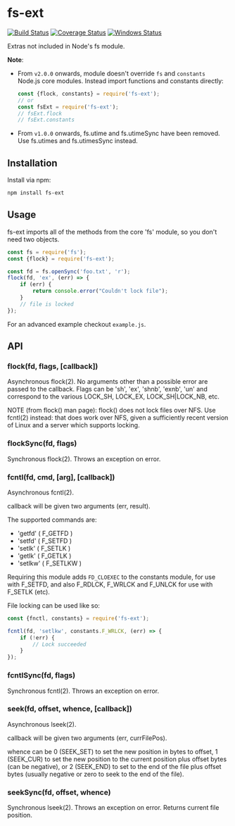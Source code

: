 fs-ext
======

[![Build Status][ci-img]][ci-url]
[![Coverage Status][cov-img]][cov-url]
[![Windows Status][ci-win-img]][ci-win-url]

Extras not included in Node's fs module.

**Note**:

* From `v2.0.0` onwards, module doesn't override `fs` and `constants` Node.js core modules. Instead
  import functions and constants directly:

  ```js
  const {flock, constants} = require('fs-ext');
  // or
  const fsExt = require('fs-ext');
  // fsExt.flock
  // fsExt.constants
  ```

* From `v1.0.0` onwards, fs.utime and fs.utimeSync have been removed.
  Use fs.utimes and fs.utimesSync instead.

Installation
------------

Install via npm:

```sh
npm install fs-ext
```

Usage
-----

fs-ext imports all of the methods from the core 'fs' module, so you don't
need two objects.

```js
const fs = require('fs');
const {flock} = require('fs-ext');

const fd = fs.openSync('foo.txt', 'r');
flock(fd, 'ex', (err) => {
    if (err) {
        return console.error("Couldn't lock file");
    }
    // file is locked
});
```

For an advanced example checkout `example.js`.

API
---

### flock(fd, flags, [callback])

Asynchronous flock(2). No arguments other than a possible error are passed to
the callback. Flags can be 'sh', 'ex', 'shnb', 'exnb', 'un' and correspond
to the various LOCK_SH, LOCK_EX, LOCK_SH|LOCK_NB, etc.

NOTE (from flock() man page): flock() does not lock files over NFS. Use fcntl(2)
instead: that does work over NFS, given a sufficiently recent version of Linux
and a server which supports locking.


### flockSync(fd, flags)

Synchronous flock(2). Throws an exception on error.

### fcntl(fd, cmd, [arg], [callback])

Asynchronous fcntl(2).

callback will be given two arguments (err, result).

The supported commands are:

- 'getfd' ( F_GETFD )
- 'setfd' ( F_SETFD )
- 'setlk' ( F_SETLK )
- 'getlk' ( F_GETLK )
- 'setlkw' ( F_SETLKW )

Requiring this module adds `FD_CLOEXEC` to the constants module, for use with F_SETFD,
and also F_RDLCK, F_WRLCK and F_UNLCK for use with F_SETLK (etc).

File locking can be used like so:

```js
const {fnctl, constants} = require('fs-ext');

fcntl(fd, 'setlkw', constants.F_WRLCK, (err) => {
    if (!err) {
        // Lock succeeded
    }
});
```

### fcntlSync(fd, flags)

Synchronous fcntl(2). Throws an exception on error.

### seek(fd, offset, whence, [callback])

Asynchronous lseek(2).

callback will be given two arguments (err, currFilePos).

whence can be 0 (SEEK_SET) to set the new position in bytes to offset,
1 (SEEK_CUR) to set the new position to the current position plus offset
bytes (can be negative), or 2 (SEEK_END) to set to the end of the file
plus offset bytes (usually negative or zero to seek to the end of the file).

### seekSync(fd, offset, whence)

Synchronous lseek(2). Throws an exception on error.  Returns current
file position.



[ci-img]: https://travis-ci.org/baudehlo/node-fs-ext.svg?branch=master
[ci-url]: https://travis-ci.org/baudehlo/node-fs-ext
[cov-img]: https://codecov.io/github/baudehlo/node-fs-ext/coverage.svg
[cov-url]: https://codecov.io/github/baudehlo/node-fs-ext?branch=master
[ci-win-img]: https://ci.appveyor.com/api/projects/status/pqbnutckk0n46uc8?svg=true
[ci-win-url]: https://ci.appveyor.com/project/baudehlo/node-fs-ext/branch/master
